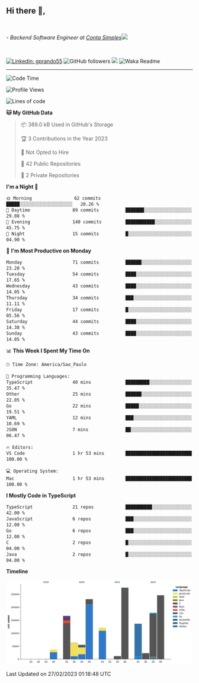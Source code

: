 <h2>Hi there  👋,</h2> </br>

<p><em>- Backend Software Engineer at <a href="https://contasimples.com">Conta Simples</a><img src="https://media.giphy.com/media/WUlplcMpOCEmTGBtBW/giphy.gif" width="30"> 
</em></p></br>


[![Linkedin: gprando55](https://img.shields.io/badge/-gprando55-blue?style=flat-square&logo=Linkedin&logoColor=white&link=https://www.linkedin.com/in/gprando55/)](https://www.linkedin.com/in/gprando55)
![GitHub followers](https://img.shields.io/github/followers/gprando55?label=Follow&style=social)
![](https://visitor-badge.glitch.me/badge?page_id=gprando55.gprando55)
![Waka Readme](https://github.com/gprando55/gprando55/workflows/Waka%20Readme/badge.svg)

---
<!--START_SECTION:waka-->
![Code Time](http://img.shields.io/badge/Code%20Time-2%2C246%20hrs%2040%20mins-blue)

![Profile Views](http://img.shields.io/badge/Profile%20Views-0-blue)

![Lines of code](https://img.shields.io/badge/From%20Hello%20World%20I%27ve%20Written--32.8%20million%20lines%20of%20code-blue)

**🐱 My GitHub Data** 

> 📦 389.0 kB Used in GitHub's Storage 
 > 
> 🏆 3 Contributions in the Year 2023
 > 
> 🚫 Not Opted to Hire
 > 
> 📜 42 Public Repositories 
 > 
> 🔑 2 Private Repositories 
 > 
**I'm a Night 🦉** 

```text
🌞 Morning                62 commits          █████░░░░░░░░░░░░░░░░░░░░   20.26 % 
🌆 Daytime                89 commits          ███████░░░░░░░░░░░░░░░░░░   29.08 % 
🌃 Evening                140 commits         ███████████░░░░░░░░░░░░░░   45.75 % 
🌙 Night                  15 commits          █░░░░░░░░░░░░░░░░░░░░░░░░   04.90 % 
```
📅 **I'm Most Productive on Monday** 

```text
Monday                   71 commits          ██████░░░░░░░░░░░░░░░░░░░   23.20 % 
Tuesday                  54 commits          ████░░░░░░░░░░░░░░░░░░░░░   17.65 % 
Wednesday                43 commits          ████░░░░░░░░░░░░░░░░░░░░░   14.05 % 
Thursday                 34 commits          ███░░░░░░░░░░░░░░░░░░░░░░   11.11 % 
Friday                   17 commits          █░░░░░░░░░░░░░░░░░░░░░░░░   05.56 % 
Saturday                 44 commits          ████░░░░░░░░░░░░░░░░░░░░░   14.38 % 
Sunday                   43 commits          ████░░░░░░░░░░░░░░░░░░░░░   14.05 % 
```


📊 **This Week I Spent My Time On** 

```text
🕑︎ Time Zone: America/Sao_Paulo

💬 Programming Languages: 
TypeScript               40 mins             █████████░░░░░░░░░░░░░░░░   35.47 % 
Other                    25 mins             ██████░░░░░░░░░░░░░░░░░░░   22.05 % 
Go                       22 mins             █████░░░░░░░░░░░░░░░░░░░░   19.51 % 
YAML                     12 mins             ███░░░░░░░░░░░░░░░░░░░░░░   10.69 % 
JSON                     7 mins              ██░░░░░░░░░░░░░░░░░░░░░░░   06.47 % 

🔥 Editors: 
VS Code                  1 hr 53 mins        █████████████████████████   100.00 % 

💻 Operating System: 
Mac                      1 hr 53 mins        █████████████████████████   100.00 % 
```

**I Mostly Code in TypeScript** 

```text
TypeScript               21 repos            ██████████░░░░░░░░░░░░░░░   42.00 % 
JavaScript               6 repos             ███░░░░░░░░░░░░░░░░░░░░░░   12.00 % 
Go                       6 repos             ███░░░░░░░░░░░░░░░░░░░░░░   12.00 % 
C                        2 repos             █░░░░░░░░░░░░░░░░░░░░░░░░   04.00 % 
Java                     2 repos             █░░░░░░░░░░░░░░░░░░░░░░░░   04.00 % 
```



**Timeline**

![Lines of Code chart](https://raw.githubusercontent.com/gprando55/gprando55/master/assets/bar_graph.png)


 Last Updated on 27/02/2023 01:18:48 UTC
<!--END_SECTION:waka-->
